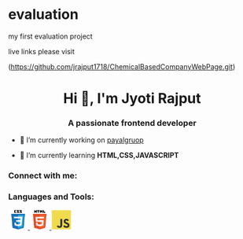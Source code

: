 # evaluation
my first evaluation project

live links please visit
 
 (https://github.com/jrajput1718/ChemicalBasedCompanyWebPage.git)

<h1 align="center">Hi 👋, I'm Jyoti Rajput</h1>
<h3 align="center">A passionate frontend developer</h3>

- 🔭 I’m currently working on [payalgruop](https://codepur.github.io/evaluation/)

- 🌱 I’m currently learning **HTML,CSS,JAVASCRIPT**

<h3 align="left">Connect with me:</h3>
<p align="left">
</p>

<h3 align="left">Languages and Tools:</h3>
<p align="left"> <a href="https://www.w3schools.com/css/" target="_blank" rel="noreferrer"> <img src="https://raw.githubusercontent.com/devicons/devicon/master/icons/css3/css3-original-wordmark.svg" alt="css3" width="40" height="40"/> </a> <a href="https://www.w3.org/html/" target="_blank" rel="noreferrer"> <img src="https://raw.githubusercontent.com/devicons/devicon/master/icons/html5/html5-original-wordmark.svg" alt="html5" width="40" height="40"/> </a> <a href="https://developer.mozilla.org/en-US/docs/Web/JavaScript" target="_blank" rel="noreferrer"> <img src="https://raw.githubusercontent.com/devicons/devicon/master/icons/javascript/javascript-original.svg" alt="javascript" width="40" height="40"/> </a> </p>

